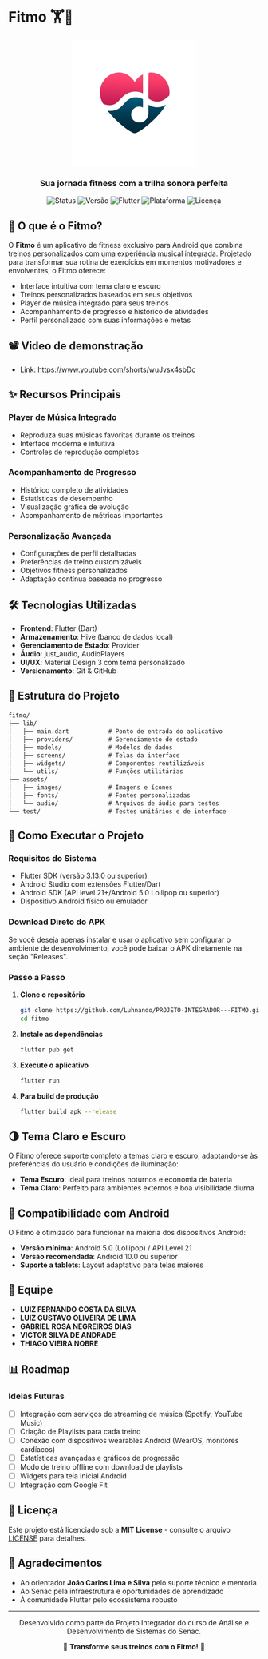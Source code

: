# Fitmo 🏋️🎵

<div align="center">
  <img src="assets/images/logo.png" alt="Logo" width="250">
  <br>
  <h3>Sua jornada fitness com a trilha sonora perfeita</h3>
  
  ![Status](https://img.shields.io/badge/Status-Em%20Desenvolvimento-blue)
  ![Versão](https://img.shields.io/badge/Vers%C3%A3o-1.5.0-green)
  ![Flutter](https://img.shields.io/badge/Flutter-3.13.0+-informational)
  ![Plataforma](https://img.shields.io/badge/Plataforma-Android-brightgreen)
  ![Licença](https://img.shields.io/badge/Licença-MIT-orange)
</div>

## 📱 O que é o Fitmo?

O **Fitmo** é um aplicativo de fitness exclusivo para Android que combina treinos personalizados com uma experiência musical integrada. Projetado para transformar sua rotina de exercícios em momentos motivadores e envolventes, o Fitmo oferece:

- Interface intuitiva com tema claro e escuro
- Treinos personalizados baseados em seus objetivos
- Player de música integrado para seus treinos
- Acompanhamento de progresso e histórico de atividades
- Perfil personalizado com suas informações e metas

## 📽️ Video de demonstração

- Link: https://www.youtube.com/shorts/wuJvsx4sbDc

## ✨ Recursos Principais

### Player de Música Integrado
- Reproduza suas músicas favoritas durante os treinos
- Interface moderna e intuitiva
- Controles de reprodução completos

### Acompanhamento de Progresso
- Histórico completo de atividades
- Estatísticas de desempenho
- Visualização gráfica de evolução
- Acompanhamento de métricas importantes

### Personalização Avançada
- Configurações de perfil detalhadas
- Preferências de treino customizáveis
- Objetivos fitness personalizados
- Adaptação contínua baseada no progresso

## 🛠️ Tecnologias Utilizadas

- **Frontend**: Flutter (Dart)
- **Armazenamento**: Hive (banco de dados local)
- **Gerenciamento de Estado**: Provider
- **Áudio**: just_audio, AudioPlayers
- **UI/UX**: Material Design 3 com tema personalizado
- **Versionamento**: Git & GitHub

## 📂 Estrutura do Projeto

```
fitmo/
├── lib/
│   ├── main.dart           # Ponto de entrada do aplicativo
│   ├── providers/          # Gerenciamento de estado
│   ├── models/             # Modelos de dados
│   ├── screens/            # Telas da interface
│   ├── widgets/            # Componentes reutilizáveis
│   └── utils/              # Funções utilitárias
├── assets/
│   ├── images/             # Imagens e ícones
│   ├── fonts/              # Fontes personalizadas
│   └── audio/              # Arquivos de áudio para testes
└── test/                   # Testes unitários e de interface
```

## 🚀 Como Executar o Projeto

### Requisitos do Sistema
- Flutter SDK (versão 3.13.0 ou superior)
- Android Studio com extensões Flutter/Dart
- Android SDK (API level 21+/Android 5.0 Lollipop ou superior)
- Dispositivo Android físico ou emulador

### Download Direto do APK
Se você deseja apenas instalar e usar o aplicativo sem configurar o ambiente de desenvolvimento, você pode baixar o APK diretamente na seção "Releases".

### Passo a Passo
1. **Clone o repositório**
   ```bash
   git clone https://github.com/Luhnando/PROJETO-INTEGRADOR---FITMO.git
   cd fitmo
   ```

2. **Instale as dependências**
   ```bash
   flutter pub get
   ```

3. **Execute o aplicativo**
   ```bash
   flutter run
   ```

4. **Para build de produção**
   ```bash
   flutter build apk --release
   ```

## 🌗 Tema Claro e Escuro

O Fitmo oferece suporte completo a temas claro e escuro, adaptando-se às preferências do usuário e condições de iluminação:

- **Tema Escuro**: Ideal para treinos noturnos e economia de bateria
- **Tema Claro**: Perfeito para ambientes externos e boa visibilidade diurna

## 📱 Compatibilidade com Android

O Fitmo é otimizado para funcionar na maioria dos dispositivos Android:

- **Versão mínima**: Android 5.0 (Lollipop) / API Level 21
- **Versão recomendada**: Android 10.0 ou superior
- **Suporte a tablets**: Layout adaptativo para telas maiores

## 👥 Equipe

- **LUIZ FERNANDO COSTA DA SILVA**
- **LUIZ GUSTAVO OLIVEIRA DE LIMA**
- **GABRIEL ROSA NEGREIROS DIAS**
- **VICTOR SILVA DE ANDRADE**
- **THIAGO VIEIRA NOBRE**

## 📊 Roadmap

### Ideias Futuras
- [ ] Integração com serviços de streaming de música (Spotify, YouTube Music)
- [ ] Criação de Playlists para cada treino
- [ ] Conexão com dispositivos wearables Android (WearOS, monitores cardíacos)
- [ ] Estatísticas avançadas e gráficos de progressão
- [ ] Modo de treino offline com download de playlists
- [ ] Widgets para tela inicial Android
- [ ] Integração com Google Fit

## 📄 Licença

Este projeto está licenciado sob a **MIT License** - consulte o arquivo [LICENSE](LICENSE) para detalhes.

## 🙌 Agradecimentos

- Ao orientador **João Carlos Lima e Silva** pelo suporte técnico e mentoria
- Ao Senac pela infraestrutura e oportunidades de aprendizado
- À comunidade Flutter pelo ecossistema robusto

---

<div align="center">
  <p>Desenvolvido como parte do Projeto Integrador do curso de Análise e Desenvolvimento de Sistemas do Senac.</p>
  <p>🌟 <b>Transforme seus treinos com o Fitmo!</b> 🌟</p>
</div>

